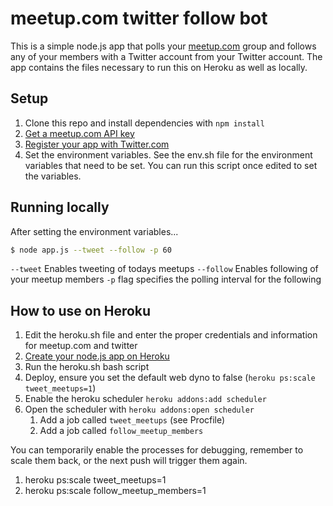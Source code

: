 # meetup.com twitter follow bot

This is a simple node.js app that polls your [meetup.com](http://www.meetup.com) group and follows any of your members with a Twitter account from your Twitter account. The app contains the files necessary to run this on Heroku as well as locally.

## Setup

1. Clone this repo and install dependencies with `npm install`
2. [Get a meetup.com API key](http://www.meetup.com/meetup_api/key/)
3. [Register your app with Twitter.com](https://dev.twitter.com/apps/new)
4. Set the environment variables. See the env.sh file for the environment variables that need to be set. You can run this script once edited to set the variables.

## Running locally

After setting the environment variables...

```bash
$ node app.js --tweet --follow -p 60
```

`--tweet` Enables tweeting of todays meetups
`--follow` Enables following of your meetup members
`-p` flag specifies the polling interval for the following

## How to use on Heroku

1. Edit the heroku.sh file and enter the proper credentials and information for meetup.com and twitter
2. [Create your node.js app on Heroku](https://devcenter.heroku.com/articles/nodejs)
3. Run the heroku.sh bash script
4. Deploy, ensure you set the default web dyno to false (`heroku ps:scale tweet_meetups=1`)
5. Enable the heroku scheduler `heroku addons:add scheduler`
6. Open the scheduler with `heroku addons:open scheduler`
	1. Add a job called `tweet_meetups` (see Procfile)
	2. Add a job called `follow_meetup_members`

You can temporarily enable the processes for debugging, remember to scale them back, or the next push will trigger them again.

1. heroku ps:scale tweet_meetups=1
2. heroku ps:scale follow_meetup_members=1